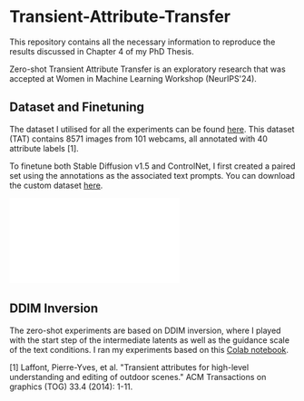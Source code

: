 # Transient-Attribute-Transfer
This repository contains all the necessary information to reproduce the results discussed in Chapter 4 of my PhD Thesis. 

Zero-shot Transient Attribute Transfer is an exploratory research that was accepted at Women in Machine Learning Workshop (NeurIPS'24).

## Dataset and Finetuning
The dataset I utilised for all the experiments can be found [here](http://transattr.cs.brown.edu/). This dataset (TAT) contains 8571 images from 101 webcams, all annotated with 40 attribute labels [1].

To finetune both Stable Diffusion v1.5 and ControlNet, I first created a paired set using the annotations as the associated text prompts. You can download the custom dataset [here](https://drive.google.com/file/d/1QHDDIUhhAx1KGyfXdUwRopzDONpkTFNl/view?usp=sharing).

![Finetuning - Overview](TAT-overview.pdf)

## DDIM Inversion

The zero-shot experiments are based on DDIM inversion, where I played with the start step of the intermediate latents as well as the guidance scale of the text conditions. I ran my experiments based on this [Colab notebook](https://colab.research.google.com/github/huggingface/diffusion-models-class/blob/main/unit4/01_ddim_inversion.ipynb).





[1] Laffont, Pierre-Yves, et al. "Transient attributes for high-level understanding and editing of outdoor scenes." ACM Transactions on graphics (TOG) 33.4 (2014): 1-11.

